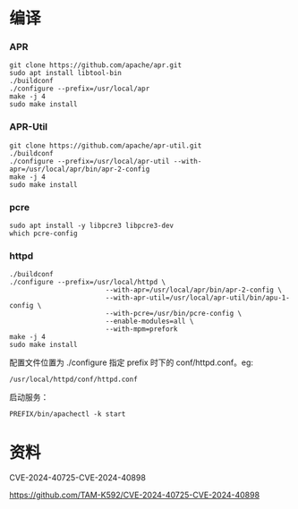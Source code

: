 # 编译

### APR

```
git clone https://github.com/apache/apr.git
sudo apt install libtool-bin
./buildconf
./configure --prefix=/usr/local/apr
make -j 4
sudo make install
```

### APR-Util

```
git clone https://github.com/apache/apr-util.git
./buildconf
./configure --prefix=/usr/local/apr-util --with-apr=/usr/local/apr/bin/apr-2-config
make -j 4
sudo make install
```

### pcre

```
sudo apt install -y libpcre3 libpcre3-dev
which pcre-config
```

### httpd

```
./buildconf
./configure --prefix=/usr/local/httpd \
						--with-apr=/usr/local/apr/bin/apr-2-config \
						--with-apr-util=/usr/local/apr-util/bin/apu-1-config \
						--with-pcre=/usr/bin/pcre-config \
						--enable-modules=all \
						--with-mpm=prefork
make -j 4
sudo make install
```



配置文件位置为 ./configure 指定 prefix 时下的 conf/httpd.conf。eg:

```
/usr/local/httpd/conf/httpd.conf
```



启动服务：

```
PREFIX/bin/apachectl -k start
```



# 资料

CVE-2024-40725-CVE-2024-40898

https://github.com/TAM-K592/CVE-2024-40725-CVE-2024-40898